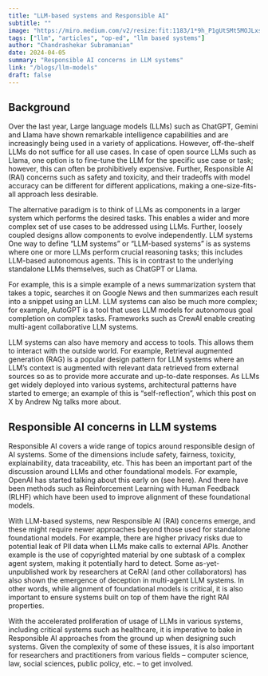 ```yaml
---
title: "LLM-based systems and Responsible AI"
subtitle: "" 
image: "https://miro.medium.com/v2/resize:fit:1183/1*9h_P1gUtSMt5MOJLxs3rUQ.jpeg"
tags: ["llm", "articles", "op-ed", "llm based systems"]
author: "Chandrashekar Subramanian"
date: 2024-04-05
summary: "Responsible AI concerns in LLM systems"
link: "/blogs/llm-models"
draft: false
---
```


<h2>Background</h2>

Over the last year, Large language models (LLMs) such as ChatGPT, Gemini and Llama have shown remarkable intelligence capabilities and are increasingly being used in a variety of applications. However, off-the-shelf LLMs do not suffice for all use cases. In case of open source LLMs such as Llama, one option is to fine-tune the LLM for the specific use case or task; however, this can often be prohibitively expensive. Further, Responsible AI (RAI) concerns such as safety and toxicity, and their tradeoffs with model accuracy can be different for different applications, making a one-size-fits-all approach less desirable.

The alternative paradigm is to think of LLMs as components in a larger system which performs the desired tasks. This enables a wider and more complex set of use cases to be addressed using LLMs. Further, loosely coupled designs allow components to evolve independently.
LLM systems
One way to define “LLM systems” or “LLM-based systems” is as systems where one or more LLMs perform crucial reasoning tasks; this includes LLM-based autonomous agents. This is in contrast to the underlying standalone LLMs themselves, such as ChatGPT or Llama. 

For example, this is a simple example of a news summarization system that takes a topic, searches it on Google News and then summarizes each result into a snippet using an LLM.  LLM systems can also be much more complex; for example, AutoGPT is a tool that uses LLM models for autonomous goal completion on complex tasks. Frameworks such as CrewAI enable creating multi-agent collaborative LLM systems. 

LLM systems can also have memory and access to tools. This allows them to interact with the outside world. For example, Retrieval augmented generation (RAG) is a popular design pattern for LLM systems where an LLM’s context is augmented with relevant data retrieved from external sources so as to provide more accurate and up-to-date responses. As LLMs get widely deployed into various systems, architectural patterns have started to emerge; an example of this is “self-reflection”, which this post on X by Andrew Ng talks more about. 

<h2>Responsible AI concerns in LLM systems</h2>

Responsible AI covers a wide range of topics around responsible design of AI systems. Some of the dimensions include safety, fairness, toxicity, explainability, data traceability, etc. This has been an important part of the discussion around LLMs and other foundational models. For example, OpenAI has started talking about this early on (see here). And there have been methods such as Reinforcement Learning with Human Feedback (RLHF) which have been used to improve alignment of these foundational models.

With LLM-based systems, new Responsible AI (RAI) concerns emerge, and these might require newer approaches beyond those used for standalone foundational models. For example, there are higher privacy risks due to potential leak of PII data when LLMs make calls to external APIs. Another example is the use of copyrighted material by one subtask of a complex agent system, making it potentially hard to detect. Some as-yet-unpublished work by researchers at CeRAI (and other collaborators) has also shown the emergence of deception in multi-agent LLM systems. In other words, while alignment of foundational models is critical, it is also important to ensure systems built on top of them have the right RAI properties. 

With the accelerated proliferation of usage of LLMs in various systems, including critical systems such as healthcare, it is imperative to bake in Responsible AI approaches from the ground up when designing such systems. Given the complexity of some of these issues, it is also important for researchers and practitioners from various fields – computer science, law, social sciences, public policy, etc. – to get involved. 
